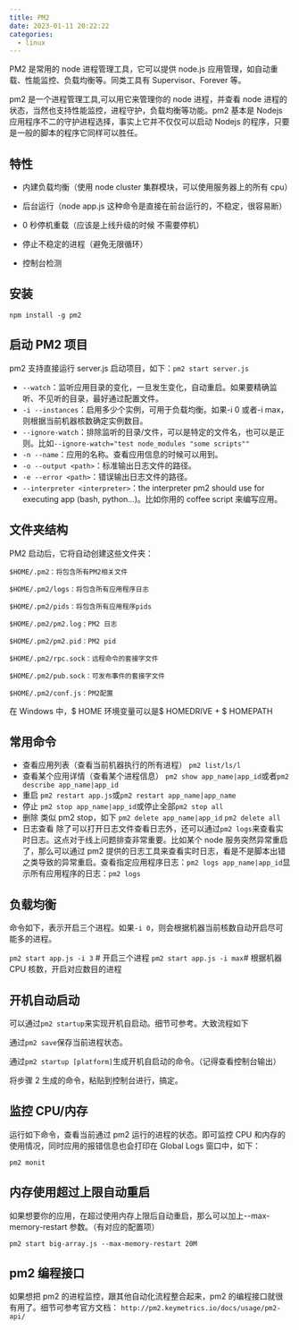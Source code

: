 ```yaml
---
title: PM2
date: 2023-01-11 20:22:22
categories:
  - linux
---
```


PM2 是常用的 node 进程管理工具，它可以提供 node.js 应用管理，如自动重载、性能监控、负载均衡等。同类工具有 Supervisor、Forever 等。

pm2 是一个进程管理工具,可以用它来管理你的 node 进程，并查看 node 进程的状态，当然也支持性能监控，进程守护，负载均衡等功能。pm2 基本是 Nodejs 应用程序不二的守护进程选择，事实上它并不仅仅可以启动 Nodejs 的程序，只要是一般的脚本的程序它同样可以胜任。

## 特性

- 内建负载均衡（使用 node cluster 集群模块，可以使用服务器上的所有 cpu）

- 后台运行（node app.js 这种命令是直接在前台运行的，不稳定，很容易断）

- 0 秒停机重载（应该是上线升级的时候 不需要停机）

- 停止不稳定的进程（避免无限循环）

- 控制台检测

## 安装

`npm install -g pm2`

## 启动 PM2 项目

pm2 支持直接运行 server.js 启动项目，如下：`pm2 start server.js`

- `--watch`：监听应用目录的变化，一旦发生变化，自动重启。如果要精确监听、不见听的目录，最好通过配置文件。
- `-i --instances`：启用多少个实例，可用于负载均衡。如果-i 0 或者-i max，则根据当前机器核数确定实例数目。
- `--ignore-watch`：排除监听的目录/文件，可以是特定的文件名，也可以是正则。比如`--ignore-watch="test node_modules "some scripts""`
- `-n --name`：应用的名称。查看应用信息的时候可以用到。
- `-o --output <path>`：标准输出日志文件的路径。
- `-e --error <path>`：错误输出日志文件的路径。
- `--interpreter <interpreter>`：the interpreter pm2 should use for executing app (bash, python...)。比如你用的 coffee script 来编写应用。

## 文件夹结构

PM2 启动后，它将自动创建这些文件夹：

```bsh
$HOME/.pm2：将包含所有PM2相关文件

$HOME/.pm2/logs：将包含所有应用程序日志

$HOME/.pm2/pids：将包含所有应用程序pids

$HOME/.pm2/pm2.log：PM2 日志

$HOME/.pm2/pm2.pid：PM2 pid

$HOME/.pm2/rpc.sock：远程命令的套接字文件

$HOME/.pm2/pub.sock：可发布事件的套接字文件

$HOME/.pm2/conf.js：PM2配置
```

在 Windows 中，$ HOME 环境变量可以是$ HOMEDRIVE + $ HOMEPATH

## 常用命令

- 查看应用列表（查看当前机器执行的所有进程）
  `pm2 list/ls/l`
- 查看某个应用详情（查看某个进程信息）
  `pm2 show app_name|app_id`或者`pm2 describe app_name|app_id`
- 重启
  `pm2 restart app.js`或`pm2 restart app_name|app_name`
- 停止
  `pm2 stop app_name|app_id`或停止全部`pm2 stop all`
- 删除
  类似 pm2 stop，如下
  `pm2 delete app_name|app_id`
  `pm2 delete all`
- 日志查看
  除了可以打开日志文件查看日志外，还可以通过`pm2 logs`来查看实时日志。这点对于线上问题排查非常重要。比如某个 node 服务突然异常重启了，那么可以通过 pm2 提供的日志工具来查看实时日志，看是不是脚本出错之类导致的异常重启。查看指定应用程序日志：`pm2 logs app_name|app_id`显示所有应用程序的日志：`pm2 logs`

## 负载均衡

命令如下，表示开启三个进程。如果`-i 0`，则会根据机器当前核数自动开启尽可能多的进程。

`pm2 start app.js -i 3` # 开启三个进程
`pm2 start app.js -i max`# 根据机器 CPU 核数，开启对应数目的进程

## 开机自动启动

可以通过`pm2 startup`来实现开机自启动。细节可参考。大致流程如下

通过`pm2 save`保存当前进程状态。

通过`pm2 startup [platform]`生成开机自启动的命令。（记得查看控制台输出）

将步骤 2 生成的命令，粘贴到控制台进行，搞定。

## 监控 CPU/内存

运行如下命令，查看当前通过 pm2 运行的进程的状态。即可监控 CPU 和内存的使用情况，同时应用的报错信息也会打印在 Global Logs 窗口中，如下：

`pm2 monit`

## 内存使用超过上限自动重启

如果想要你的应用，在超过使用内存上限后自动重启，那么可以加上--max-memory-restart 参数。（有对应的配置项）

`pm2 start big-array.js --max-memory-restart 20M`

## pm2 编程接口

如果想把 pm2 的进程监控，跟其他自动化流程整合起来，pm2 的编程接口就很有用了。细节可参考官方文档：
`http://pm2.keymetrics.io/docs/usage/pm2-api/`
